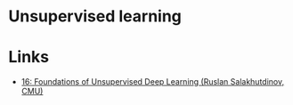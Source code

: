 # Unsupervised learning
# Links
- [16: Foundations of Unsupervised Deep Learning (Ruslan Salakhutdinov, CMU)](https://www.youtube.com/watch?v=rK6bchqeaN8)